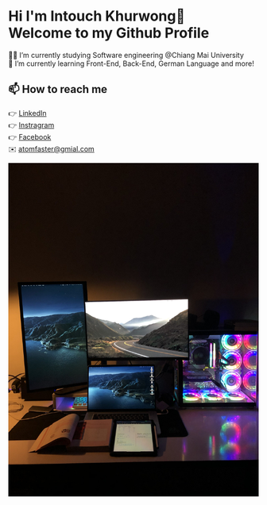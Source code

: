 # Hi I'm Intouch Khurwong👋<br> Welcome to my Github Profile

:man_student: I’m currently studying Software engineering @Chiang Mai University <br>
🌱 I’m currently learning Front-End, Back-End, German Language and more! <br>


## 📫 How to reach me
:point_right: [LinkedIn](https://www.linkedin.com/in/atom4real/)<br>
:point_right: [Instragram](https://www.instagram.com/_atom._013/)<br>
:point_right: [Facebook](https://www.facebook.com/AtomIsHere/)<br>
:envelope: atomfaster@gmial.com<br>

![Intouch_Khurwong](https://github.com/atom4real/atom4real/blob/main/IMG_8228.jpg)
<!--
**atom4real/atom4real** is a ✨ _special_ ✨ repository because its `README.md` (this file) appears on your GitHub profile.

Here are some ideas to get you started:![IMG_8228](https://user-images.githubusercontent.com/56483393/192787357-66cd2f1b-2c84-48cf-87f6-b57d1cfc0864.jpg)


- 🔭 I’m currently working on ...
- 🌱 I’m currently learning ...
- 👯 I’m looking to collaborate on ...
- 🤔 I’m looking for help with ...
- 💬 Ask me about ...
- 📫 How to reach me: ...
- 😄 Pronouns: ...
- ⚡ Fun fact: ...
-->
